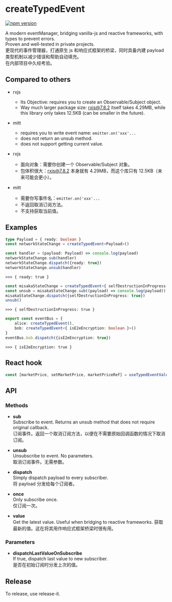 # createTypedEvent

[![npm version](https://img.shields.io/npm/v/@misaka17535/create-typed-event.svg)](https://www.npmjs.com/package/@misaka17535/create-typed-event)

A modern eventManager, bridging vanilla-js and reactive frameworks, with types to prevent errors.  
Proven and well-tested in private projects.  
更现代的事件管理器，打通原生 js 和响应式框架的桥梁，同时具备内建 payload 类型机制以减少错误和帮助自动填充。  
在内部项目中久经考验。

## Compared to others
- rxjs
  - Its Objective: requires you to create an Observable/Subject object.
  - Way much larger package size: rxjs@7.8.2 itself takes 4.29MB, while this library only takes 12.5KB (can be smaller in the future).
- mitt
  - requires you to write event name: `emitter.on('xxx'...`
  - does not return an unsub method.
  - does not support getting current value.

- rxjs
  - 面向对象：需要你创建一个 Observable/Subject 对象。
  - 包体积很大：rxjs@7.8.2 本身就有 4.29MB，而这个库只有 12.5KB（未来可能会更小）。
- mitt
  - 需要你写事件名：`emitter.on('xxx'...`
  - 不返回取消订阅方法。
  - 不支持获取当前值。

## Examples

```typescript
type Payload = { ready: boolean }
const networkStateChange = createTypedEvent<Payload>()

const handler = (payload: Payload) => console.log(payload)
networkStateChange.sub(handler)
networkStateChange.dispatch({ready: true})
networkStateChange.unsub(handler)
```
`>>> { ready: true }`


```typescript
const misakaStateChange = createTypedEvent<{ selfDestructionInProgress: boolean }>()
const unsub = misakaStateChange.sub((payload) => console.log(payload)) // returns unsub function without defining handler outside
misakaStateChange.dispatch({selfDestructionInProgress: true})
unsub()
```
`>>> { selfDestructionInProgress: true }`


```typescript
export const eventBus = {
    alice: createTypedEvent(),
    bob: createTypedEvent<{ isE2eEncryption: boolean }>()
}
eventBus.bob.dispatch({isE2eEncryption: true})
```
`>>> { isE2eEncryption: true }`

## React hook

```typescript
const [marketPrice, setMarketPrice, marketPriceRef] = useTypedEventValue(marketPriceUpdateEvent);
```

## API

### Methods

- **sub**  
  Subscribe to event. Returns an unsub method that does not require original callback.  
  订阅事件。返回一个取消订阅方法，以便在不需要原始回调函数的情况下取消订阅。

- **unsub**  
  Unsubscribe to event. No parameters.  
  取消订阅事件。无需参数。

- **dispatch**  
  Simply dispatch payload to every subscriber.  
  将 payload 分发给每个订阅者。

- **once**  
  Only subscribe once.  
  仅订阅一次。

- **value**  
  Get the latest value. Useful when bridging to reactive frameworks.
  获取最新的值。这在将其用作响应式框架桥梁时很有用。

### Parameters

- **dispatchLastValueOnSubscribe**  
  If true, dispatch last value to new subscriber.  
  是否在初始订阅时分发上次的值。

## Release
To release, use release-it.
